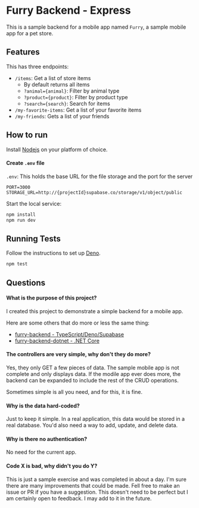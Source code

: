 # Furry Backend - Express
This is a sample backend for a mobile app named `Furry`, a sample mobile app for a pet store.

## Features
This has three endpoints:
- `/items`: Get a list of store items
  - By default returns all items
  - `?animal={animal}`: Filter by animal type
  - `?product={product}`: Filter by product type
  - `?search={search}`: Search for items
- `/my-favorite-items`: Get a list of your favorite items
- `/my-friends`: Gets a list of your friends

## How to run
Install [Nodejs](https://nodejs.org/en/) on your platform of choice.

#### Create `.env` file
`.env`: This holds the base URL for the file storage and the port for the server
```
PORT=3000
STORAGE_URL=http://{projectId}supabase.co/storage/v1/object/public
```

Start the local service:
```bash
npm install
npm run dev
```

## Running Tests
Follow the instructions to set up [Deno](https://deno.com/).

```bash
npm test
```

## Questions
#### What is the purpose of this project?
I created this project to demonstrate a simple backend for a mobile app.

Here are some others that do more or less the same thing:

- [furry-backend - TypeScript/Deno/Supabase](https://github.com/noahcolvin/furry-backend)
- [furry-backend-dotnet - .NET Core](https://github.com/noahcolvin/furry-backend-dotnet)

#### The controllers are very simple, why don't they do more?
Yes, they only GET a few pieces of data. The sample mobile app is not complete and only displays data. If the modile app ever does more, the backend can be expanded to include the rest of the CRUD operations.

Sometimes simple is all you need, and for this, it is fine.

#### Why is the data hard-coded?
Just to keep it simple. In a real application, this data would be stored in a real database. You'd also need a way to add, update, and delete data.

#### Why is there no authentication?
No need for the current app.

#### Code X is bad, why didn't you do Y?
This is just a sample exercise and was completed in about a day. I'm sure there are many improvements that could be made. Fell free to make an issue or PR if you have a suggestion. This doesn't need to be perfect but I am certainly open to feedback. I may add to it in the future.